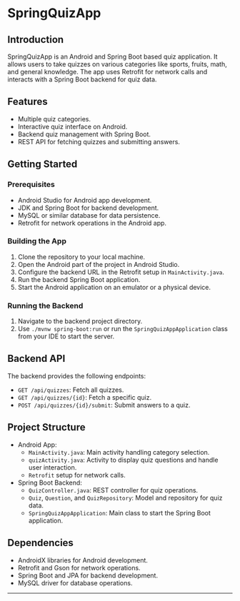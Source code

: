 # SpringQuizApp

## Introduction

SpringQuizApp is an Android and Spring Boot based quiz application. It allows users to take quizzes on various categories like sports, fruits, math, and general knowledge. The app uses Retrofit for network calls and interacts with a Spring Boot backend for quiz data.

## Features

- Multiple quiz categories.
- Interactive quiz interface on Android.
- Backend quiz management with Spring Boot.
- REST API for fetching quizzes and submitting answers.

## Getting Started

### Prerequisites

- Android Studio for Android app development.
- JDK and Spring Boot for backend development.
- MySQL or similar database for data persistence.
- Retrofit for network operations in the Android app.

### Building the App

1. Clone the repository to your local machine.
2. Open the Android part of the project in Android Studio.
3. Configure the backend URL in the Retrofit setup in `MainActivity.java`.
4. Run the backend Spring Boot application.
5. Start the Android application on an emulator or a physical device.

### Running the Backend

1. Navigate to the backend project directory.
2. Use `./mvnw spring-boot:run` or run the `SpringQuizAppApplication` class from your IDE to start the server.

## Backend API

The backend provides the following endpoints:

- `GET /api/quizzes`: Fetch all quizzes.
- `GET /api/quizzes/{id}`: Fetch a specific quiz.
- `POST /api/quizzes/{id}/submit`: Submit answers to a quiz.

## Project Structure

- Android App:
  - `MainActivity.java`: Main activity handling category selection.
  - `quizActivity.java`: Activity to display quiz questions and handle user interaction.
  - `Retrofit` setup for network calls.
- Spring Boot Backend:
  - `QuizController.java`: REST controller for quiz operations.
  - `Quiz`, `Question`, and `QuizRepository`: Model and repository for quiz data.
  - `SpringQuizAppApplication`: Main class to start the Spring Boot application.

## Dependencies

- AndroidX libraries for Android development.
- Retrofit and Gson for network operations.
- Spring Boot and JPA for backend development.
- MySQL driver for database operations.

---
